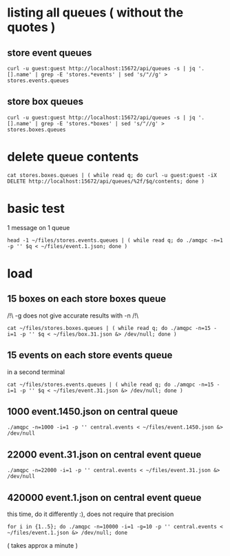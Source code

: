 listing all queues ( without the quotes )
=========================================

store event queues
------------------

```
curl -u guest:guest http://localhost:15672/api/queues -s | jq '.[].name' | grep -E 'stores.*events' | sed 's/"//g' > stores.events.queues
```

store box queues
----------------

```
curl -u guest:guest http://localhost:15672/api/queues -s | jq '.[].name' | grep -E 'stores.*boxes' | sed 's/"//g' > stores.boxes.queues
```

delete queue contents
=====================

```
cat stores.boxes.queues | ( while read q; do curl -u guest:guest -iX DELETE http://localhost:15672/api/queues/%2f/$q/contents; done )
```

basic test
==========

1 message on 1 queue

```
head -1 ~/files/stores.events.queues | ( while read q; do ./amqpc -n=1 -p '' $q < ~/files/event.1.json; done )
```

load
====

15 boxes on each store boxes queue
----------------------------------

/!\ -g does not give accurate results with -n /!\


```
cat ~/files/stores.boxes.queues | ( while read q; do ./amqpc -n=15 -i=1 -p '' $q < ~/files/box.31.json &> /dev/null; done )
```

15 events on each store events queue
-------------------------------------

in a second terminal

```
cat ~/files/stores.events.queues | ( while read q; do ./amqpc -n=15 -i=1 -p '' $q < ~/files/event.31.json &> /dev/null; done )
```

1000 event.1450.json on central queue
-------------------------------------

```
./amqpc -n=1000 -i=1 -p '' central.events < ~/files/event.1450.json &> /dev/null
```

22000 event.31.json on central event queue
------------------------------------------

```
./amqpc -n=22000 -i=1 -p '' central.events < ~/files/event.31.json &> /dev/null
```

420000 event.1.json on central event queue
-------------------------------------------

this time, do it differently :), does not require that precision


```
for i in {1..5}; do ./amqpc -n=10000 -i=1 -g=10 -p '' central.events < ~/files/event.1.json &> /dev/null; done
```

( takes approx a minute )

